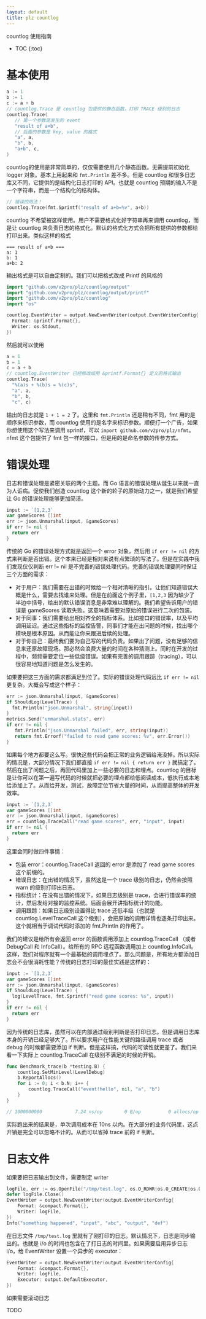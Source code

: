```yaml
---
layout: default
title: plz countlog
---
```


countlog 使用指南

* TOC
{:toc}

# 基本使用

```go
a := 1
b := 1
c := a + b
// countlog.Trace 是 countlog 包提供的静态函数，打印 TRACE 级别的日志
countlog.Trace(
   // 第一个参数是发生的 event
   "result of a+b", 
   // 后面的参数是 key, value 的格式
   "a", a,
   "b", b,
   "a+b", c,
)
```

countlog的使用是非常简单的，仅仅需要使用几个静态函数。无需提前初始化 logger 对象。基本上用起来和 `fmt.Println` 差不多。但是 countlog 和很多日志库又不同，它提供的是结构化日志打印的 API。也就是 countlog 预期的输入不是一个字符串，而是一个结构化的结构体。

```go
// 错误的用法！
countlog.Trace(fmt.Sprintf("result of a+b=%v", a+b))
```

countlog 不希望被这样使用。用户不需要格式化好字符串再来调用 countlog，而是让 countlog 来负责日志的格式化。默认的格式化方式会把所有提供的参数都给打印出来。类似这样的格式

```
=== result of a+b ===
a: 1
b: 1
a+b: 2
```

输出格式是可以自由定制的。我们可以把格式改成 Printf 的风格的

```go
import "github.com/v2pro/plz/countlog/output"
import "github.com/v2pro/plz/countlog/output/printf"
import "github.com/v2pro/plz/countlog"
import "os"

countlog.EventWriter = output.NewEventWriter(output.EventWriterConfig{
  Format: &printf.Format{},
  Writer: os.Stdout,
})
```

然后就可以使用

```go
a = 1
b = 1
c = a + b
// countlog.EventWriter 已经修改成用 &printf.Format{} 定义的格式输出
countlog.Trace(
  "%(a)s + %(b)s = %(c)s", 
  "a", a, 
  "b", b, 
  "c", c)
```

输出的日志就是 `1 + 1 = 2` 了。这里和 `fmt.Println` 还是稍有不同，fmt 用的是顺序来标识参数，而 countlog 使用的是名字来标识参数。顺便打一个广告，如果你想使用这个写法来调用 sprintf，可以 `import github.com/v2pro/plz/nfmt`。nfmt 这个包提供了 fmt 包一样的接口，但是用的是命名参数的传参方式。

# 错误处理

日志和错误处理是紧密关联的两个主题。而 Go 语言的错误处理从诞生以来就一直为人诟病。促使我们创造 countlog 这个新的轮子的原始动力之一，就是我们希望让 Go 的错误处理能够更加简洁。

```go
input := `[1,2,3`
var gameScores []int
err := json.Unmarshal(input, &gameScores)
if err != nil {
  return err
}
```

传统的 Go 的错误处理方式就是返回一个 error 对象，然后用 `if err != nil` 的方式来判断是否出错。这个本来已经是相对来说有点繁琐的写法了。但是在实践中我们发现仅仅判断 err != nil 是不完善的错误处理代码。完善的错误处理要同时保证三个方面的需求：

* 对于用户：我们需要在出错的时候给一个相对清晰的指引。让他们知道错误大概是什么，需要去找谁来处理。但是在前面这个例子里，`[1,2,3` 因为缺少了半边中括号，给出的默认错误消息是非常难以理解的。我们希望告诉用户的错误是 gameScores 读取失败。这意味着需要对原始的错误进行二次的包装。
* 对于同事：我们需要给出相对齐全的指标体系。比如接口的错误率，以及平均调用延迟。通过这些指标的监控告警，同事们才能在出问题的时候，找出哪个模块是根本原因。从而能让你来跟进后续的处理。
* 对于你自己：最终我们要为自己写的代码负责。如果出了问题，没有足够的信息来还原故障现场。那必然会浪费大量的时间在各种猜测上。同时在开发的过程中，频频需要定位一些低级错误。如果有完善的调用跟踪（tracing），可以很容易地知道问题是怎么发生的。

如果要把这三方面的需求都满足到位了。实际的错误处理代码远比 `if err != nil` 更复杂。大概会写成这个样子：

```go
err := json.Unmarshal(input, &gameScores)
if ShouldLog(LevelTrace) {
  fmt.Println("json.Unmarshal", string(input))
}
metrics.Send("unmarshal.stats", err)
if err != nil {
   fmt.Println("json.Unmarshal failed", err, string(input))
   return fmt.Errorf("failed to read game scores: %v", err.Error())
}
```

如果每个地方都要这么写。很快这些代码会把正常的业务逻辑给淹没掉。所以实际的情况是，大部分情况下我们都直接 `if err != nil { return err }` 就搞定了。然后在出了问题之后，再回代码里加上一些必要的日志和埋点。countlog 的目标是让你可以在第一遍写代码的时候就把必要的埋点都给低阅读成本，低执行成本地给添加上了。从而给开发，测试，故障定位节省大量的时间，从而提高整体的开发效率。

```go
input := `[1,2,3`
var gameScores []int
err := json.Unmarshal(input, &gameScores)
err = countlog.TraceCall("read game scores", err, "input", input)
if err != nil {
  return err
}
```

这里会同时做四件事情：

* 包装 error：countlog.TraceCall 返回的 error 是添加了 read game scores 这个前缀的。
* 错误日志：在出错的情况下，虽然这是一个 trace 级别的日志，仍然会按照 warn 的级别打印出日志。
* 指标统计：在没有出错的情况下，如果日志级别是 trace，会进行错误率的统计，然后发给对接的监控系统。后面会展开讲指标统计的功能。
* 调用跟踪：如果日志级别设置得比 trace 还低半级（也就是 countlog.LevelTraceCall 这个级别），会把原始的调用详情也逐条打印出来。这个就相当于调试代码时添加的 fmt.Println 的作用了。

我们的建议是给所有会返回 error 的函数调用添加上 countlog.TraceCall （或者 DebugCall 和 InfoCall）。给所有的 RPC 远程函数调用加上 countlog.InfoCall。这样，我们对程序就有一个最基础的调用埋点了。那么问题是，所有地方都添加日志会不会很消耗性能？传统的日志打印的最佳实践是这样的：

```go
input := `[1,2,3`
var gameScores []int
err := json.Unmarshal(input, &gameScores)
if ShouldLog(LevelTrace) {
  log(LevelTrace, fmt.Sprintf("read game scores: %s", input))
}
if err != nil {
  return err
}
```

因为传统的日志库，虽然可以在内部通过级别判断是否打印日志。但是调用日志库本身的开销已经足够大了。所以要求用户在性能关键的路径调用 trace 或者 debug 的时候都需要添加 if 判断。但是这样搞，代码的可读性就更差了。我们来看一下实际上 countlog.TraceCall 在级别不满足的时候的开销。

```go
func Benchmark_trace(b *testing.B) {
	countlog.SetMinLevel(LevelDebug)
	b.ReportAllocs()
	for i := 0; i < b.N; i++ {
		countlog.TraceCall("event!hello", nil, "a", "b")
	}
}

// 1000000000	         7.24 ns/op	       0 B/op	       0 allocs/op
```

实际跑出来的结果是，单次调用成本在 10ns 以内。在大部分的业务代码里，这点开销是完全可以忽略不计的。从而可以省掉 trace 前的 if 判断。

# 日志文件

如果要把日志输出到文件，需要制定 writer

```go
logFile, err := os.OpenFile("/tmp/test.log", os.O_RDWR|os.O_CREATE|os.O_APPEND, 0666)
defer logFile.Close()
EventWriter = output.NewEventWriter(output.EventWriterConfig{
	Format: &compact.Format{},
	Writer: logFile,
})
Info("something happened", "input", "abc", "output", "def")
```

在日志文件 `/tmp/test.log` 里就有了刚打印的日志。默认情况下，日志是同步输出的。也就是 i/o 的时间也包含在了打日志的时间里。如果需要启用异步日志 i/o，给 EventWriter 设置一个异步的 executor：

```go
EventWriter = output.NewEventWriter(output.EventWriterConfig{
	Format: &compact.Format{},
	Writer: logFile,
	Executor: output.DefaultExecutor,
})
```

如果需要滚动日志

TODO

